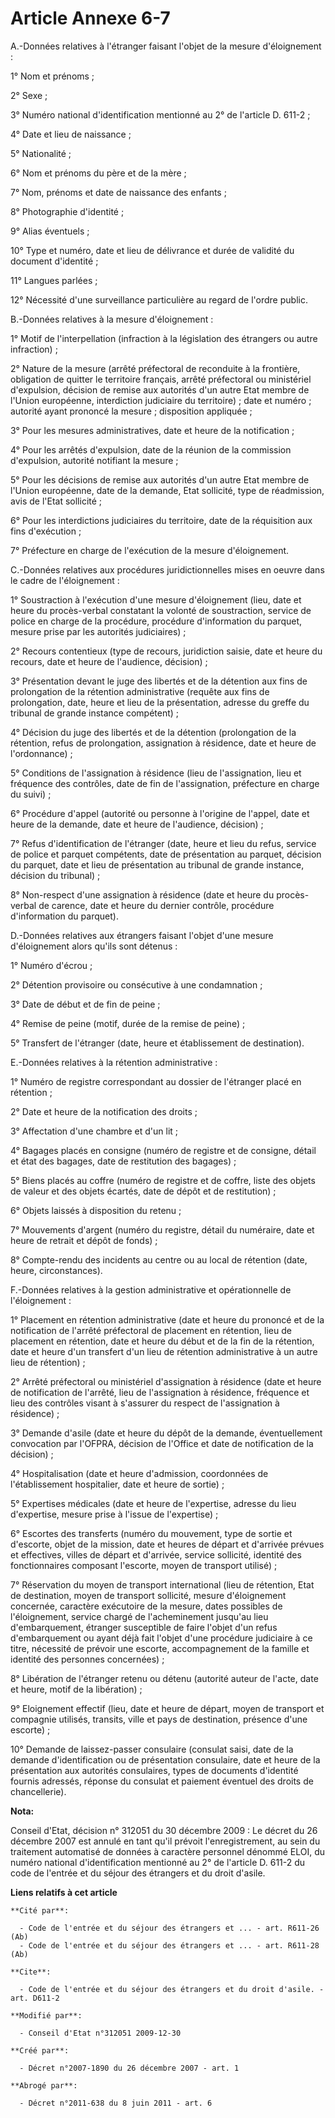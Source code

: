 # Article Annexe 6-7

A.-Données relatives à l'étranger faisant l'objet de la mesure d'éloignement : 

1° Nom et prénoms ; 

2° Sexe ; 

3° Numéro national d'identification mentionné au 2° de l'article D. 611-2 ; 

4° Date et lieu de naissance ; 

5° Nationalité ; 

6° Nom et prénoms du père et de la mère ; 

7° Nom, prénoms et date de naissance des enfants ; 

8° Photographie d'identité ; 

9° Alias éventuels ; 

10° Type et numéro, date et lieu de délivrance et durée de validité du document d'identité ; 

11° Langues parlées ; 

12° Nécessité d'une surveillance particulière au regard de l'ordre public.

B.-Données relatives à la mesure d'éloignement : 

1° Motif de l'interpellation (infraction à la législation des étrangers ou autre infraction) ; 

2° Nature de la mesure (arrêté préfectoral de reconduite à la frontière, obligation de quitter le territoire français, arrêté
préfectoral ou ministériel d'expulsion, décision de remise aux autorités d'un autre Etat membre de l'Union européenne,
interdiction judiciaire du territoire) ; date et numéro ; autorité ayant prononcé la mesure ; disposition appliquée ; 

3° Pour les mesures administratives, date et heure de la notification ; 

4° Pour les arrêtés d'expulsion, date de la réunion de la commission d'expulsion, autorité notifiant la mesure ; 

5° Pour les décisions de remise aux autorités d'un autre Etat membre de l'Union européenne, date de la demande, Etat
sollicité, type de réadmission, avis de l'Etat sollicité ; 

6° Pour les interdictions judiciaires du territoire, date de la réquisition aux fins d'exécution ; 

7° Préfecture en charge de l'exécution de la mesure d'éloignement.

C.-Données relatives aux procédures juridictionnelles mises en oeuvre dans le cadre de l'éloignement : 

1° Soustraction à l'exécution d'une mesure d'éloignement (lieu, date et heure du procès-verbal constatant la volonté de
soustraction, service de police en charge de la procédure, procédure d'information du parquet, mesure prise par les autorités
judiciaires) ; 

2° Recours contentieux (type de recours, juridiction saisie, date et heure du recours, date et heure de l'audience,
décision) ; 

3° Présentation devant le juge des libertés et de la détention aux fins de prolongation de la rétention administrative
(requête aux fins de prolongation, date, heure et lieu de la présentation, adresse du greffe du tribunal de grande instance
compétent) ; 

4° Décision du juge des libertés et de la détention (prolongation de la rétention, refus de prolongation, assignation à
résidence, date et heure de l'ordonnance) ; 

5° Conditions de l'assignation à résidence (lieu de l'assignation, lieu et fréquence des contrôles, date de fin de
l'assignation, préfecture en charge du suivi) ; 

6° Procédure d'appel (autorité ou personne à l'origine de l'appel, date et heure de la demande, date et heure de l'audience,
décision) ; 

7° Refus d'identification de l'étranger (date, heure et lieu du refus, service de police et parquet compétents, date de
présentation au parquet, décision du parquet, date et lieu de présentation au tribunal de grande instance, décision du
tribunal) ; 

8° Non-respect d'une assignation à résidence (date et heure du procès-verbal de carence, date et heure du dernier contrôle,
procédure d'information du parquet).

D.-Données relatives aux étrangers faisant l'objet d'une mesure d'éloignement alors qu'ils sont détenus : 

1° Numéro d'écrou ; 

2° Détention provisoire ou consécutive à une condamnation ; 

3° Date de début et de fin de peine ; 

4° Remise de peine (motif, durée de la remise de peine) ; 

5° Transfert de l'étranger (date, heure et établissement de destination).

E.-Données relatives à la rétention administrative : 

1° Numéro de registre correspondant au dossier de l'étranger placé en rétention ; 

2° Date et heure de la notification des droits ; 

3° Affectation d'une chambre et d'un lit ; 

4° Bagages placés en consigne (numéro de registre et de consigne, détail et état des bagages, date de restitution des
bagages) ; 

5° Biens placés au coffre (numéro de registre et de coffre, liste des objets de valeur et des objets écartés, date de dépôt
et de restitution) ; 

6° Objets laissés à disposition du retenu ; 

7° Mouvements d'argent (numéro du registre, détail du numéraire, date et heure de retrait et dépôt de fonds) ; 

8° Compte-rendu des incidents au centre ou au local de rétention (date, heure, circonstances).

F.-Données relatives à la gestion administrative et opérationnelle de l'éloignement : 

1° Placement en rétention administrative (date et heure du prononcé et de la notification de l'arrêté préfectoral de
placement en rétention, lieu de placement en rétention, date et heure du début et de la fin de la rétention, date et heure
d'un transfert d'un lieu de rétention administrative à un autre lieu de rétention) ; 

2° Arrêté préfectoral ou ministériel d'assignation à résidence (date et heure de notification de l'arrêté, lieu de
l'assignation à résidence, fréquence et lieu des contrôles visant à s'assurer du respect de l'assignation à résidence) ; 

3° Demande d'asile (date et heure du dépôt de la demande, éventuellement convocation par l'OFPRA, décision de l'Office et
date de notification de la décision) ; 

4° Hospitalisation (date et heure d'admission, coordonnées de l'établissement hospitalier, date et heure de sortie) ; 

5° Expertises médicales (date et heure de l'expertise, adresse du lieu d'expertise, mesure prise à l'issue de l'expertise) ; 

6° Escortes des transferts (numéro du mouvement, type de sortie et d'escorte, objet de la mission, date et heures de départ
et d'arrivée prévues et effectives, villes de départ et d'arrivée, service sollicité, identité des fonctionnaires composant
l'escorte, moyen de transport utilisé) ; 

7° Réservation du moyen de transport international (lieu de rétention, Etat de destination, moyen de transport sollicité,
mesure d'éloignement concernée, caractère exécutoire de la mesure, dates possibles de l'éloignement, service chargé de
l'acheminement jusqu'au lieu d'embarquement, étranger susceptible de faire l'objet d'un refus d'embarquement ou ayant déjà
fait l'objet d'une procédure judiciaire à ce titre, nécessité de prévoir une escorte, accompagnement de la famille et
identité des personnes concernées) ; 

8° Libération de l'étranger retenu ou détenu (autorité auteur de l'acte, date et heure, motif de la libération) ; 

9° Eloignement effectif (lieu, date et heure de départ, moyen de transport et compagnie utilisés, transits, ville et pays de
destination, présence d'une escorte) ; 

10° Demande de laissez-passer consulaire (consulat saisi, date de la demande d'identification ou de présentation consulaire,
date et heure de la présentation aux autorités consulaires, types de documents d'identité fournis adressés, réponse du
consulat et paiement éventuel des droits de chancellerie).

**Nota:**

Conseil d'Etat, décision n° 312051 du 30 décembre 2009 : Le décret du 26 décembre 2007 est annulé en tant qu'il prévoit
l'enregistrement, au sein du traitement automatisé de données à caractère personnel dénommé ELOI, du numéro national
d'identification mentionné au 2° de l'article D. 611-2 du code de l'entrée et du séjour des étrangers et du droit d'asile.

**Liens relatifs à cet article**

	**Cité par**:

	  - Code de l'entrée et du séjour des étrangers et ... - art. R611-26 (Ab)
	  - Code de l'entrée et du séjour des étrangers et ... - art. R611-28 (Ab)

	**Cite**:

	  - Code de l'entrée et du séjour des étrangers et du droit d'asile. - art. D611-2

	**Modifié par**:

	  - Conseil d'Etat n°312051 2009-12-30

	**Créé par**:

	  - Décret n°2007-1890 du 26 décembre 2007 - art. 1

	**Abrogé par**:

	  - Décret n°2011-638 du 8 juin 2011 - art. 6
